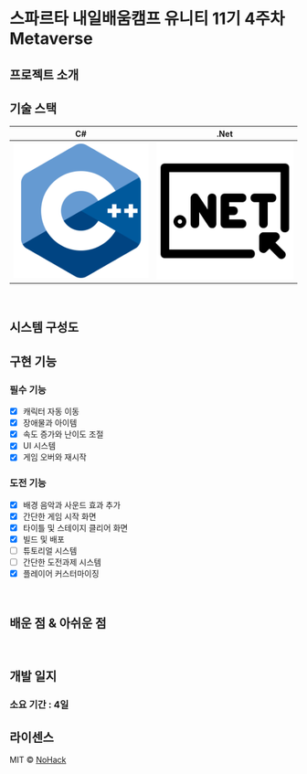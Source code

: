 # 스파르타 내일배움캠프 유니티 11기 4주차 Metaverse

<!-- 
<p align="center">
<br>
  <img src="./images/playing.gif">
  <br>
</p> -->


## 프로젝트 소개


## 기술 스택

| C# | .Net |
| :--------: | :--------: |
|   ![csharp]    |   ![dotnet]    |

<br>

## 시스템 구성도

## 구현 기능

### 필수 기능
- [x] 캐릭터 자동 이동
- [x] 장애물과 아이템
- [x] 속도 증가와 난이도 조절
- [x] UI 시스템
- [x] 게임 오버와 재시작

### 도전 기능
- [x] 배경 음악과 사운드 효과 추가
- [x] 간단한 게임 시작 화면
- [x] 타이틀 및 스테이지 클리어 화면
- [x] 빌드 및 배포
- [ ] 튜토리얼 시스템
- [ ] 간단한 도전과제 시스템
- [x] 플레이어 커스터마이징

<br>

## 배운 점 & 아쉬운 점


<br>

## 개발 일지

### 소요 기간 : 4일


## 라이센스

MIT &copy; [NoHack](mailto:lbjp114@gmail.com)

<!-- Stack Icon Refernces -->

[csharp]: /Images/Csharp.png
[dotnet]: /Images/Dotnet.png



